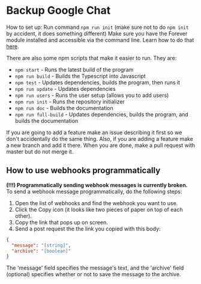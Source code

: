 # Backup Google Chat

How to set up:
Run command `npm run init` (make sure not to do `npm init` by accident, it does something different)
Make sure you have the Forever module installed and accessible via the command line. Learn how to do that [here](https://www.npmjs.com/package/forever).

There are also some npm scripts that make it easier to run. They are:

- `npm start` - Runs the latest build of the program
- `npm run build` - Builds the Typescript into Javascript
- `npm test` -  Updates dependencies, builds the program, then runs it
- `npm run update` - Updates dependencies
- `npm run users` - Runs the user setup (allows you to add users)
- `npm run init` - Runs the repository initializer
- `npm run doc` - Builds the documentation
- `npm run full-build` - Updates dependencies, builds the program, and builds the documentation

If you are going to add a feature make an issue describing it first so we don't accidentally do the same thing. Also, if you are adding a feature make a new branch and add it there. When you are done, make a pull request with master but do not merge it.

## How to use webhooks programmatically

**(!!!) Programmatically sending webhook messages is currently broken.**  
To send a webhook message programmatically, do the following steps:

1. Open the list of webhooks and find the webhook you want to use.
2. Click the Copy icon (it looks like two pieces of paper on top of each other).
3. Copy the link that pops up on screen.
4. Send a post request the the link you copied with this body:

```json
{
  "message": "[string]",
  "archive": "[boolean]"
}
```

The 'message' field specifies the message's text, and the 'archive' field (optional) specifies whether or not to save the message to the archive.
